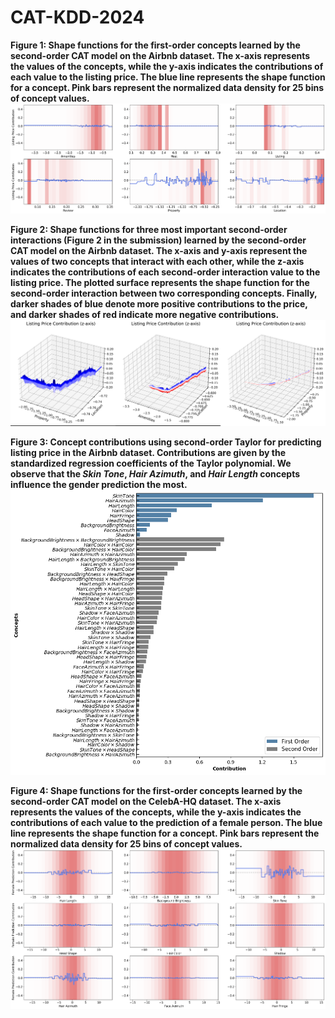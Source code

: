 # CAT-KDD-2024
**Figure 1: Shape functions for the first-order concepts learned by the second-order CAT model on the Airbnb dataset. The x-axis represents the values of the concepts, while the y-axis indicates the contributions of each value to the listing price. The blue line represents the shape function for a concept. Pink bars represent the normalized data density for 25 bins of concept values.**
![Figure 1](./airbnb_shape_functions.png)


**Figure 2: Shape functions for three most important second-order interactions (Figure 2 in the submission) learned by the second-order CAT model on the Airbnb dataset. The x-axis and y-axis represent the values of two concepts that interact with each other, while the z-axis indicates the contributions of each second-order interaction value to the listing price. The plotted surface represents the shape function for the second-order interaction between two corresponding concepts. Finally, darker shades of blue denote more positive contributions to the price, and darker shades of red indicate more negative contributions.**
![Figure 2](./airbnb_shape_functions_order2.png)


**Figure 3: Concept contributions using second-order Taylor for predicting listing price in the Airbnb dataset. Contributions are given by the standardized regression coefficients of the Taylor polynomial. We observe that the _Skin Tone_, _Hair Azimuth_, and _Hair Length_ concepts influence the gender prediction the most.**
![Figure 3](./CelebA_taylor2_contributions.png)

**Figure 4: Shape functions for the first-order concepts learned by the second-order CAT model on the CelebA-HQ dataset. The x-axis represents the values of the concepts, while the y-axis indicates the contributions of each value to the prediction of a female person. The blue line represents the shape function for a concept. Pink bars represent the normalized data density for 25 bins of concept values.**
![Figure 4](./CelebA_shape_functions.png)
